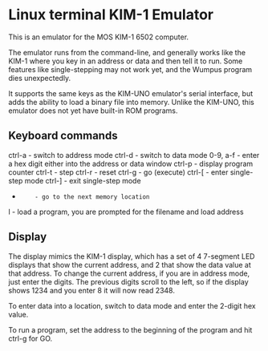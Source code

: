# Linux terminal KIM-1 Emulator

This is an emulator for the MOS KIM-1 6502 computer.

The emulator runs from the command-line, and generally works like
the KIM-1 where you key in an address or data and then tell it to run.
Some features like single-stepping may not work yet, and the Wumpus
program dies unexpectedly.

It supports the same keys as the KIM-UNO emulator's serial interface,
but adds the ability to load a binary file into memory. Unlike the
KIM-UNO, this emulator does not yet have built-in ROM programs.

## Keyboard commands

ctrl-a    - switch to address mode
ctrl-d    - switch to data mode
0-9, a-f  - enter a hex digit either into the address or data window
ctrl-p    - display program counter
ctrl-t    - step
ctrl-r    - reset
ctrl-g    - go (execute)
ctrl-[    - enter single-step mode
ctrl-]    - exit single-step mode
+         - go to the next memory location
l         - load a program, you are prompted for the filename and load address

## Display
The display mimics the KIM-1 display, which has a set of 4 7-segment LED displays that
show the current address, and 2 that show the data value at that address. To change the
current address, if you are in address mode, just enter the digits. The previous digits
scroll to the left, so if the display shows 1234 and you enter 8 it will now read 2348.

To enter data into a location, switch to data mode and enter the 2-digit hex value.

To run a program, set the address to the beginning of the program and hit ctrl-g for GO.
